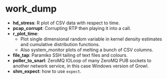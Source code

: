 work_dump
=========

-	**hd_stress**: R plot of CSV data with respect to time.
-	**pcap\_corrupt**: Corrupting RTP then playing it into a call.
-	**r\_plot\_time**:
	-	Plot single dimensional random variable in kernel density estimates and cumulative distribution functions. 
	-	Also system_monitor plots of melting a bunch of CSV columns.
-	**file\_tap**: Paramiko SSH tailing of text files and colours.
-	**poller\_to\_snarl**: ZeroMQ IOLoop of many ZeroMQ PUB sockets to another network service, in this case Windows version of Growl.
-	**shm\_expect**: how to use `expect`.
